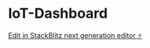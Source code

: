 # IoT-Dashboard

[Edit in StackBlitz next generation editor ⚡️](https://stackblitz.com/~/github.com/Younes-Alaoui-Ismaili/IoT-Dashboard)